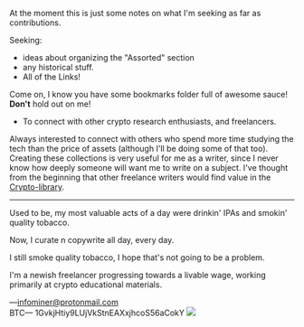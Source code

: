 At the moment this is just some notes on what I'm seeking as far as contributions. 

Seeking:

* ideas about organizing the "Assorted" section
* any historical stuff.
* All of the Links! 

Come on, I know you have some bookmarks folder full of awesome sauce! **Don't** hold out on me!

* To connect with other crypto research enthusiasts, and freelancers. 

Always interested to connect with others who spend more time studying the tech than the price of assets (although I'll be doing some of that too). Creating these collections is very useful for me as a writer, since I never know how deeply someone will want me to write on a subject. I've thought from the beginning that other freelance writers would find value in the [Crypto-library](https://github.com/infominer33/Crypto-library).

---

Used to be, my most valuable acts of a day were drinkin' IPAs and smokin' quality tobacco. 

Now, I curate n copywrite all day, every day.

I still smoke quality tobacco, I hope that's not going to be a problem.

I'm a newish freelancer progressing towards a livable wage, working primarily at crypto educational materials.

—infominer@protonmail.com\
BTC— 1GvkjHtiy9LUjVkStnEAXxjhcoS56aCokY
![](http://imgur.com/xMd9r0rl.png)
